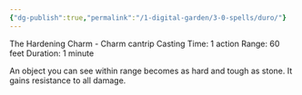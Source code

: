 ```yaml
---
{"dg-publish":true,"permalink":"/1-digital-garden/3-0-spells/duro/"}
---
```


The Hardening Charm - Charm cantrip
Casting Time: 1 action
Range: 60 feet
Duration: 1 minute

An object you can see within range becomes as hard and tough as stone. It gains resistance to all damage.